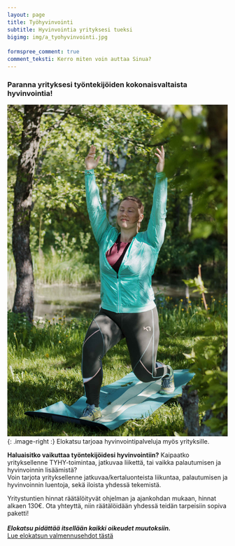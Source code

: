 ```yaml
---
layout: page
title: Työhyvinvointi
subtitle: Hyvinvointia yrityksesi tueksi
bigimg: img/a_tyohyvinvointi.jpg

formspree_comment: true
comment_teksti: Kerro miten voin auttaa Sinua?
---
```


### **Paranna yrityksesi työntekijöiden kokonaisvaltaista hyvinvointia!**

!["Työhyvinvointi"](/img/hyvinvointi.jpg "Työhyvinvointi"){: .image-right :}
Elokatsu tarjoaa hyvinvointipalveluja myös yrityksille. 

**Haluaisitko vaikuttaa työntekijöidesi hyvinvointiin?** Kaipaatko yrityksellenne TYHY-toimintaa, jatkuvaa liikettä, tai vaikka palautumisen ja hyvinvoinnin lisäämistä?  
Voin tarjota yrityksellenne jatkuvaa/kertaluonteista liikuntaa, palautumisen ja hyvinvoinnin luentoja, sekä iloista yhdessä tekemistä.

Yritystuntien hinnat räätälöityvät ohjelman ja ajankohdan mukaan, hinnat alkaen 130€. Ota yhteyttä, niin räätälöidään yhdessä teidän tarpeisiin sopiva paketti!  
<br/>
**_Elokatsu pidättää itsellään kaikki oikeudet muutoksiin._**  
[Lue elokatsun valmennusehdot tästä](/valmennusehdot)


